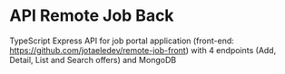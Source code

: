 # API Remote Job Back

TypeScript Express API for job portal application (front-end: https://github.com/jotaeledev/remote-job-front) with 4 endpoints (Add, Detail, List and Search offers) and MongoDB
